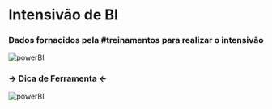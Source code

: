 # Intensivão de BI
### Dados fornacidos pela #treinamentos para realizar o intensivão

![powerBI](https://github.com/iisabelagarcia/images/blob/main/RH.png)


### -> Dica de Ferramenta <-

![powerBI](https://github.com/iisabelagarcia/images/blob/main/RH-DF.png)
